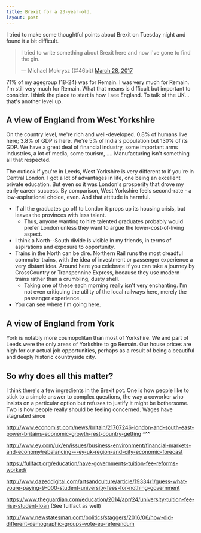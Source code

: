 ```yaml
---
title: Brexit for a 23-year-old.
layout: post
---
```


I tried to make some thoughtful points about Brexit on Tuesday night and found it a bit difficult.

<blockquote class="twitter-tweet" data-lang="en"><p lang="en" dir="ltr">I tried to write something about Brexit here and now I&#39;ve gone to find the gin.</p><p>&mdash; Michael Mokrysz (@46bit) <a href="https://twitter.com/46bit/status/846845924991254528">March 28, 2017</a></p></blockquote>
<script async src="//platform.twitter.com/widgets.js" charset="utf-8"></script>

71% of my agegroup (18-24) was for Remain. I was very much for Remain. I'm still very much for Remain. What that means is difficult but important to consider. I think the place to start is how I see England. To talk of the UK… that's another level up.

<!--more-->

## A view of England from West Yorkshire

On the country level, we're rich and well-developed. 0.8% of humans live here; 3.8% of GDP is here. We're 5% of India's population but 130% of its GDP. We have a great deal of financial industry, some important arms industries, a lot of media, some tourism, …. Manufacturing isn't something all that respected.

The outlook if you're in Leeds, West Yorkshire is very different to if you're in Central London. I got a lot of advantages in life, one being an excellent private education. But even so it was London's prosperity that drove my early career success. By comparison, West Yorkshire feels second-rate - a low-aspirational choice, even. And that attitude is harmful.

* If all the graduates go off to London it props up its housing crisis, but leaves the provinces with less talent.
  * Thus, anyone wanting to hire talented graduates probably would prefer London unless they want to argue the lower-cost-of-living aspect.
* I think a North--South divide is visible in my friends, in terms of aspirations and exposure to opportunity.
* Trains in the North can be dire. Northern Rail runs the most dreadful commuter trains, with the idea of investment or passenger experience a very distant idea. Around here you celebrate if you can take a journey by CrossCountry or Transpennine Express, because they use modern trains rather than a crumbling, dusty shell.
  * Taking one of these each morning really isn't very enchanting. I'm not even critiquing the utility of the local railways here, merely the passenger experience.
* You can see where I'm going here.

## A view of England from York

York is notably more cosmopolitan than most of Yorkshire. We and part of Leeds were the only areas of Yorkshire to go Remain. Our house prices are high for our actual job opportunities, perhaps as a result of being a beautiful and deeply historic countryside city.

## So why does all this matter?

I think there's a few ingredients in the Brexit pot. One is how people like to stick to a simple answer to complex questions, the way a coworker who insists on a particular option but refuses to justify it might be bothersome. Two is how people really should be feeling concerned. Wages have stagnated since

http://www.economist.com/news/britain/21707246-london-and-south-east-power-britains-economic-growth-rest-country-getting
^^^

http://www.ey.com/uk/en/issues/business-environment/financial-markets-and-economy/rebalancing---ey-uk-region-and-city-economic-forecast

https://fullfact.org/education/have-governments-tuition-fee-reforms-worked/

http://www.dazeddigital.com/artsandculture/article/19334/1/guess-what-youre-paying-9-000-student-university-fees-for-nothing-government

https://www.theguardian.com/education/2014/apr/24/university-tuition-fee-rise-student-loan (See fullfact as well)

http://www.newstatesman.com/politics/staggers/2016/06/how-did-different-demographic-groups-vote-eu-referendum
